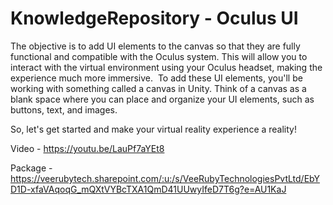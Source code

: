 # KnowledgeRepository - Oculus UI

The objective is to add UI elements to the canvas so that they are fully functional and compatible with the Oculus system. This will allow you to interact with the virtual environment using your Oculus headset, making the experience much more immersive.  To add these UI elements, you'll be working with something called a canvas in Unity. Think of a canvas as a blank space where you can place and organize your UI elements, such as buttons, text, and images. 

So, let's get started and make your virtual reality experience a reality!

Video - https://youtu.be/LauPf7aYEt8

Package - https://veerubytech.sharepoint.com/:u:/s/VeeRubyTechnologiesPvtLtd/EbYD1D-xfaVAqoqG_mQXtVYBcTXA1QmD41UUwyIfeD7T6g?e=AU1KaJ
